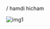 / hamdi hicham

![img1](https://github.com/user-attachments/assets/a045e914-5908-4a01-8c06-bb0f46a8788c)
